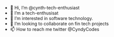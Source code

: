- 👋 Hi, I’m @cynth-tech-enthusiast
- 👀 I’m a tech-enthusisat
- 🌱 I’m interested in software technology.
- 💞️ I’m looking to collaborate on fin tech projects
- 📫 How to reach me twitter @CyndyCodes

<!---
cynth-tech-enthusiast/cynth-tech-enthusiast is a ✨ special ✨ repository because its `README.md` (this file) appears on your GitHub profile.
You can click the Preview link to take a look at your changes.
--->
